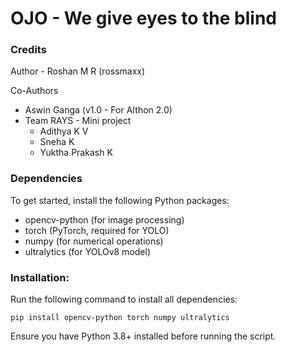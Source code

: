 # OJO - We give eyes to the blind

### Credits
Author - Roshan M R (rossmaxx)

Co-Authors 
- Aswin Ganga (v1.0 - For AIthon 2.0)
- Team RAYS - Mini project
    - Adithya K V 
    - Sneha K
    - Yuktha Prakash K

### Dependencies
To get started, install the following Python packages:

- opencv-python (for image processing)
- torch (PyTorch, required for YOLO)
- numpy (for numerical operations)
- ultralytics (for YOLOv8 model)

### Installation:
Run the following command to install all dependencies:
```
pip install opencv-python torch numpy ultralytics
```
Ensure you have Python 3.8+ installed before running the script.

